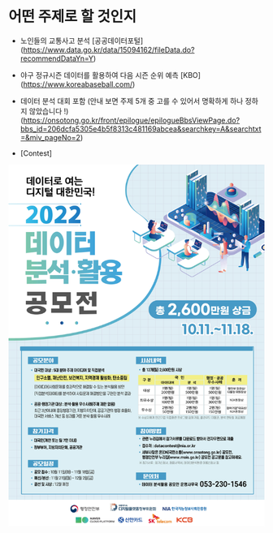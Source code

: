 
# 어떤 주제로 할 것인지

+ 노인들의 교통사고 분석
   [공공데이터포털] (https://www.data.go.kr/data/15094162/fileData.do?recommendDataYn=Y)

+ 야구 정규시즌 데이터를 활용하여 다음 시즌 순위 예측
   [KBO] (https://www.koreabaseball.com/)


+ 데이터 분석 대회 포함 (안내 보면 주제 5개 중 고를 수 있어서 명확하게 하나 정하지 않았습니다 !) (https://onsotong.go.kr/front/epilogue/epilogueBbsViewPage.do?bbs_id=206dcfa5305e4b5f8313c481169abcea&searchkey=A&searchtxt=&miv_pageNo=2)
  
+ [Contest]
 <img src="./malripo/data/img/Contest.jpg">
 